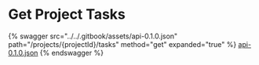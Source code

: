 # Get Project Tasks

{% swagger src="../../.gitbook/assets/api-0.1.0.json" path="/projects/{projectId}/tasks" method="get" expanded="true" %}
[api-0.1.0.json](<../../.gitbook/assets/api-0.1.0.json>)
{% endswagger %}

